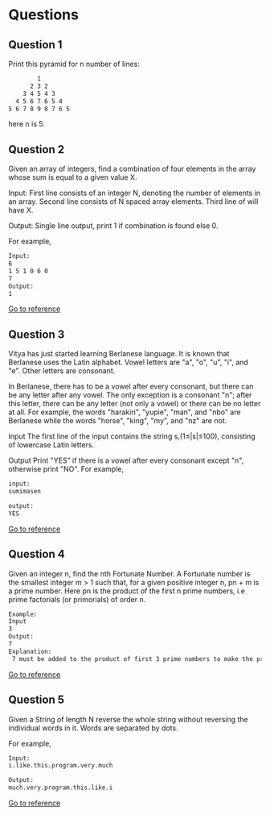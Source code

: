 # Questions

## Question 1

Print this pyramid for n number of lines:

```bash
        1
      2 3 2
    3 4 5 4 3
  4 5 6 7 6 5 4
5 6 7 8 9 8 7 6 5
```

here n is 5.


## Question 2

Given an array of integers, find a combination of four elements in the array whose sum is equal to a given value X.

Input:
First line consists of an integer N, denoting the number of elements in an array. Second line consists of N spaced array elements. Third line of will have X.

Output:
Single line output, print 1 if combination is found else 0.

For example,

```bash
Input:
6
1 5 1 0 6 0
7
Output:
1
```
[Go to reference](https://practice.geeksforgeeks.org/problems/four-elements/0)


## Question 3

Vitya has just started learning Berlanese language. It is known that Berlanese uses the Latin alphabet. Vowel letters are "a", "o", "u", "i", and "e". Other letters are consonant.

In Berlanese, there has to be a vowel after every consonant, but there can be any letter after any vowel. The only exception is a consonant "n"; after this letter, there can be any letter (not only a vowel) or there can be no letter at all. For example, the words "harakiri", "yupie", "man", and "nbo" are Berlanese while the words "horse", "king", "my", and "nz" are not.

Input
The first line of the input contains the string s,(1≤|s|≤100), consisting of lowercase Latin letters.

Output
Print "YES" if there is a vowel after every consonant except "n", otherwise print "NO".
For example,

```bash
input:
sumimasen

output:
YES
```
[Go to reference](http://codeforces.com/problemset/problem/1008/A)


## Question 4

Given an integer n, find the nth Fortunate Number.
A Fortunate number is the smallest integer m > 1 such that, for a given positive integer n, pn + m is a prime number. Here pn is the product of the first n prime numbers, i.e prime factorials (or primorials) of order n.

```bash
Example:
Input
3
Output:
7
Explanation:
 ​7 must be added to the product of first 3 prime numbers to make the product prime. 2 x 3 x 5 = 30, need to add 7 to make it 37, which is a prime.
```

[Go to reference](https://practice.geeksforgeeks.org/problems/find-n-th-fortunate-number/0)


## Question 5

Given a String of length N reverse the whole string without reversing the individual words in it. Words are separated by dots.

For example,

```bash
Input:
i.like.this.program.very.much

Output:
much.very.program.this.like.i
```

[Go to reference](https://practice.geeksforgeeks.org/problems/reverse-words-in-a-given-string/0)